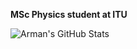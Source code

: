 **MSc Physics student at ITU**

![Arman's GitHub Stats](https://github-readme-stats.vercel.app/api?&username=seVenVo1d&hide_border=true&title_color=ffffff&text_color=d6d6d6&border_radius=8&show_icons=true&icon_color=FAC8C7&bg_color=0,c33764,1d2671&count_private=true&include_all_commits=true)
